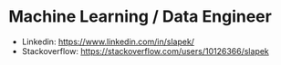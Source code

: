 # Machine Learning / Data Engineer

- Linkedin: https://www.linkedin.com/in/slapek/
- Stackoverflow: https://stackoverflow.com/users/10126366/slapek
